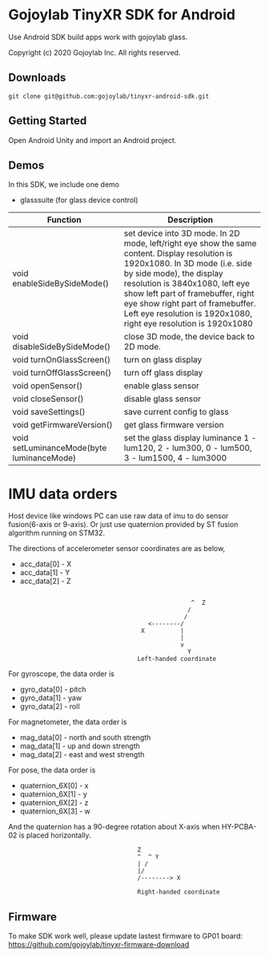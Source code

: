 # Gojoylab TinyXR SDK for Android

Use Android SDK build apps work with gojoylab glass.

Copyright (c) 2020 Gojoylab Inc. All rights reserved.

## Downloads

```
git clone git@github.com:gojoylab/tinyxr-android-sdk.git
```

## Getting Started

Open Android Unity and import an Android project.

## Demos

In this SDK, we include one demo

- glasssuite (for glass device control)

Function | Description
---|---
void enableSideBySideMode() | set device into 3D mode. In 2D mode, left/right eye show the same content. Display resolution is 1920x1080. In 3D mode (i.e. side by side mode), the display resolution is 3840x1080, left eye show left part of framebuffer, right eye show right part of framebuffer. Left eye resolution is 1920x1080, right eye resolution is 1920x1080
void disableSideBySideMode() | close 3D mode, the device back to 2D mode.
void turnOnGlassScreen() | turn on glass display
void turnOffGlassScreen() | turn off glass display
void openSensor() | enable glass sensor
void closeSensor() | disable glass sensor
void saveSettings() | save current config to glass
void getFirmwareVersion() | get glass firmware version
void setLuminanceMode(byte luminanceMode) | set the glass display luminance 1 - lum120, 2 - lum300, 0 - lum500, 3 - lum1500, 4 - lum3000

# **IMU data orders**
Host device like windows PC can use raw data of imu to do sensor fusion(6-axis or 9-axis). Or just use quaternion provided by ST fusion algorithm running on STM32.

The directions of accelerometer sensor coordinates are as below, 
- acc_data[0] - X 
- acc_data[1] - Y 
- acc_data[2] - Z
```
                            
                                                   ^  Z
                                                  /
                                                 / 
                                       <--------/
                                     X          |
                                                |
                                                v
                                                  Y
                                    Left-handed coordinate
```


For gyroscope, the data order is 
- gyro_data[0] - pitch
- gyro_data[1] - yaw
- gyro_data[2] - roll

For magnetometer, the data order is
- mag_data[0] - north and south strength
- mag_data[1] - up and down strength
- mag_data[2] - east and west strength

For pose, the data order is
- quaternion_6X[0] - x
- quaternion_6X[1] - y
- quaternion_6X[2] - z
- quaternion_6X[3] - w

And the quaternion has a 90-degree rotation about X-axis when HY-PCBA-02 is placed horizontally.
```
                                    Z     
                                    ^  ^ Y
                                    | /
                                    |/ 
                                    /--------> X
                                    
                                    Right-handed coordinate
```

## Firmware
To make SDK work well, please update lastest firmware to GP01 board: https://github.com/gojoylab/tinyxr-firmware-download
